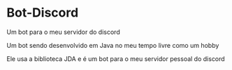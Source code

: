 # Bot-Discord
Um bot para o meu servidor do discord

Um bot sendo desenvolvido em Java no meu tempo livre como um hobby

Ele usa a biblioteca JDA e é um bot para o meu servidor pessoal do discord
